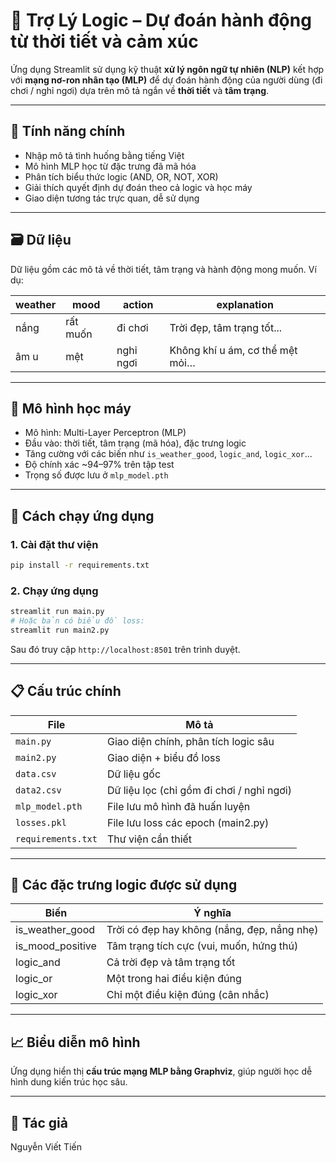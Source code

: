 
# 🤖 Trợ Lý Logic – Dự đoán hành động từ thời tiết và cảm xúc

Ứng dụng Streamlit sử dụng kỹ thuật **xử lý ngôn ngữ tự nhiên (NLP)** kết hợp với **mạng nơ-ron nhân tạo (MLP)** để dự đoán hành động của người dùng (đi chơi / nghỉ ngơi) dựa trên mô tả ngắn về **thời tiết** và **tâm trạng**.

---

## 🧠 Tính năng chính

- Nhập mô tả tình huống bằng tiếng Việt
- Mô hình MLP học từ đặc trưng đã mã hóa
- Phân tích biểu thức logic (AND, OR, NOT, XOR)
- Giải thích quyết định dự đoán theo cả logic và học máy
- Giao diện tương tác trực quan, dễ sử dụng

---

## 🗃️ Dữ liệu

Dữ liệu gồm các mô tả về thời tiết, tâm trạng và hành động mong muốn. Ví dụ:

| weather  | mood       | action     | explanation                        |
|----------|------------|------------|------------------------------------|
| nắng     | rất muốn   | đi chơi    | Trời đẹp, tâm trạng tốt...         |
| âm u     | mệt        | nghỉ ngơi  | Không khí u ám, cơ thể mệt mỏi…    |

---

## 🧮 Mô hình học máy

- Mô hình: Multi-Layer Perceptron (MLP)
- Đầu vào: thời tiết, tâm trạng (mã hóa), đặc trưng logic
- Tăng cường với các biến như `is_weather_good`, `logic_and`, `logic_xor`...
- Độ chính xác ~94–97% trên tập test
- Trọng số được lưu ở `mlp_model.pth`

---

## 🚀 Cách chạy ứng dụng

### 1. Cài đặt thư viện

```bash
pip install -r requirements.txt
```

### 2. Chạy ứng dụng

```bash
streamlit run main.py
# Hoặc bản có biểu đồ loss:
streamlit run main2.py
```

Sau đó truy cập `http://localhost:8501` trên trình duyệt.

---

## 📋 Cấu trúc chính

| File               | Mô tả                                     |
|--------------------|--------------------------------------------|
| `main.py`          | Giao diện chính, phân tích logic sâu       |
| `main2.py`         | Giao diện + biểu đồ loss                   |
| `data.csv`         | Dữ liệu gốc                                |
| `data2.csv`        | Dữ liệu lọc (chỉ gồm đi chơi / nghỉ ngơi)  |
| `mlp_model.pth`    | File lưu mô hình đã huấn luyện             |
| `losses.pkl`       | File lưu loss các epoch (main2.py)         |
| `requirements.txt` | Thư viện cần thiết                         |

---

## 🧠 Các đặc trưng logic được sử dụng

| Biến            | Ý nghĩa                                      |
|-----------------|-----------------------------------------------|
| is_weather_good | Trời có đẹp hay không (nắng, đẹp, nắng nhẹ)   |
| is_mood_positive| Tâm trạng tích cực (vui, muốn, hứng thú)     |
| logic_and       | Cả trời đẹp và tâm trạng tốt                 |
| logic_or        | Một trong hai điều kiện đúng                 |
| logic_xor       | Chỉ một điều kiện đúng (cân nhắc)            |

---

## 📈 Biểu diễn mô hình

Ứng dụng hiển thị **cấu trúc mạng MLP bằng Graphviz**, giúp người học dễ hình dung kiến trúc học sâu.

---

## 👤 Tác giả

Nguyễn Viết Tiến  


